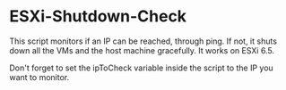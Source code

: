 # ESXi-Shutdown-Check
This script monitors if an IP can be reached, through ping. If not, it shuts down all the VMs and the host machine gracefully. It works on ESXi 6.5.

Don't forget to set the ipToCheck variable inside the script to the IP you want to monitor.
